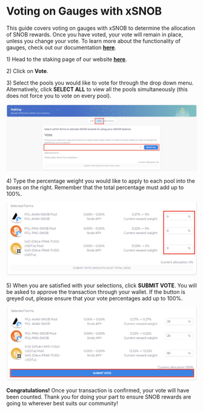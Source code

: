 # Voting on Gauges with xSNOB

This guide covers voting on gauges with xSNOB to determine the allocation of SNOB rewards. Once you have voted, your vote will remain in place, unless you change your vote. To learn more about the functionality of gauges, check out our documentation [**here**](../../governance/xsnob/gauges.md).

1\) Head to the staking page of our website [**here**](https://app.snowball.network/staking).

2\) Click on **Vote**.

3\) Select the pools you would like to vote for through the drop down menu. Alternatively, click **SELECT ALL** to view all the pools simultaneously (this does not force you to vote on every pool).

![](<../../.gitbook/assets/Gauge Voting.png>)

4\) Type the percentage weight you would like to apply to each pool into the boxes on the right. Remember that the total percentage must add up to 100%.

![](<../../.gitbook/assets/Gauge Voting 2.png>)

5\) When you are satisfied with your selections, click **SUBMIT VOTE**. You will be asked to approve the transaction through your wallet. If the button is greyed out, please ensure that your vote percentages add up to 100%.

![](<../../.gitbook/assets/Gauge Voting 3.png>)

**Congratulations!** Once your transaction is confirmed, your vote will have been counted. Thank you for doing your part to ensure SNOB rewards are going to wherever best suits our community!
